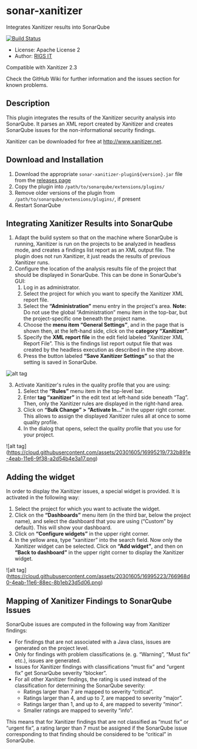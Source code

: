 # sonar-xanitizer
Integrates Xanitizer results into SonarQube

[![Build Status](https://travis-ci.org/RIGS-IT/sonar-xanitizer.svg?branch=master)](https://travis-ci.org/RIGS-IT/sonar-xanitizer)

- License: Apache License 2
- Author: [RIGS IT](https://www.rigs-it.net)

Compatible with Xanitizer 2.3

Check the GitHub Wiki for further information and the issues section for known problems.  

## Description
This plugin integrates the results of the Xanitizer security analysis into SonarQube. It parses an XML report created by Xanitizer and creates SonarQube issues for the non-informational security findings.

Xanitizer can be downloaded for free at <a href="http://www.xanitizer.net" >http://www.xanitizer.net</a>. 


## Download and Installation

1. Download the appropriate `sonar-xanitizer-plugin${version}.jar` file from the [releases page](https://github.com/RIGS-IT/sonar-xanitizer/releases)
2. Copy the plugin into `/path/to/sonarqube/extensions/plugins/`
3. Remove older versions of the plugin from `/path/to/sonarqube/extensions/plugins/`, if present
4. Restart SonarQube

## Integrating Xanitizer Results into SonarQube

1. Adapt the build system so that on the machine where SonarQube is running, Xanitizer is run on the projects to be analyzed in headless mode, and creates a findings list report as an XML output file. The plugin does not run Xanitizer, it just reads the results of previous Xanitizer runs.
2. Configure the location of the analysis results file of the project that should be displayed in SonarQube. This can be done in SonarQube's GUI:
	1. Log in as administrator.
	2. Select the project for which you want to specify the Xanitizer XML report file.
	3. Select the **“Administration”** menu entry in the project's area. **Note:** Do not use the global “Administration” menu item in the top-bar, but the project-specific one beneath the project name.
	4. Choose the **menu item “General Settings”**, and in the page that is shown then, at the left-hand side, click on the **category “Xanitizer”**.
	5. Specify the **XML report file** in the edit field labeled “Xanitizer XML Report File”. This is the findings list report output file that was created by the headless execution as described in the step above.
	6. Press the button labeled **“Save Xanitizer Settings”** so that the setting is saved in SonarQube.
	
![alt tag](https://cloud.githubusercontent.com/assets/20301605/16995214/6d9b0010-4eab-11e6-967a-ba6ff0e5d530.png)

3. Activate Xanitizer's rules in the quality profile that you are using:
	1. Select the **“Rules”** menu item in the top-level bar.
	2. Enter **tag “xanitizer”** in the edit text at left-hand side beneath “Tag”. Then, only the Xanitizer rules are displayed in the right-hand area.
	3. Click on **“Bulk Change” > “Activate In...”** in the upper right corner. This allows to assign the displayed Xanitizer rules all at once to some quality profile.
	4. In the dialog that opens, select the quality profile that you use for your project.

![alt tag] (https://cloud.githubusercontent.com/assets/20301605/16995219/732b891e-4eab-11e6-9f38-a2d54b4e3a17.png)
	
## Adding the widget

In order to display the Xanitizer issues, a special widget is provided. It is activated in the following way:
1. Select the project for which you want to activate the widget.
2. Click on the **“Dashboards”** menu item (in the third bar, below the project name), and select the dashboard that you are using (“Custom” by default). This will show your dashboard.
3. Click on **“Configure widgets”** in the upper right corner.
4. In the yellow area, type “xanitizer” into the search field. Now only the Xanitizer widget can be selected. Click on **“Add widget”**, and then on **“Back to dashboard”** in the upper right corner to display the Xanitizer widget.

![alt tag] (https://cloud.githubusercontent.com/assets/20301605/16995223/766968d0-4eab-11e6-88ec-8b1eb23d5d06.png)

## Mapping of Xanitizer Findings to SonarQube Issues

SonarQube issues are computed in the following way from Xanitizer findings:
- For findings that are not associated with a Java class, issues are generated on the project level.
- Only for findings with problem classifications (e. g. “Warning”, “Must fix” etc.), issues are generated.
- Issues for Xanitizer findings with classifications “must fix” and “urgent fix” get SonarQube severity “blocker”.
- For all other Xanitizer findings, the rating is used instead of the classification for determining the SonarQube severity:
	* Ratings larger than 7 are mapped to severity “critical”.
	* Ratings larger than 4, and up to 7, are mapped to severity “major”.
	* Ratings larger than 1, and up to 4, are mapped to severity “minor”.
	* Smaller ratings are mapped to severity “info”.

This means that for Xanitizer findings that are not classified as “must fix” or “urgent fix”, a rating larger than 7 must be assigned if the SonarQube issue corresponding to that finding should be considered to be “critical” in SonarQube.


